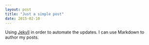 ```yaml
---
layout: post
title: "Just a simple post"
date: 2015-02-10
---
```


Using [Jekyll](jekyllrb.com) in order to automate the updates. 
I can use Markdown to author my posts. 
